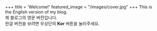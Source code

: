 +++
title = 'Welcome!'
featured_image = "/images/cover.jpg"
+++
This is the English version of my blog.  
제 블로그의 영문 버전입니다.  
한글 버전을 보려면 우상단의 **Kor** 버튼을 눌러주세요.